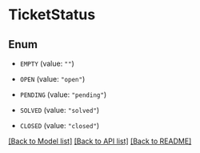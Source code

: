 # TicketStatus

## Enum


* `EMPTY` (value: `""`)

* `OPEN` (value: `"open"`)

* `PENDING` (value: `"pending"`)

* `SOLVED` (value: `"solved"`)

* `CLOSED` (value: `"closed"`)


[[Back to Model list]](../README.md#documentation-for-models) [[Back to API list]](../README.md#documentation-for-api-endpoints) [[Back to README]](../README.md)


